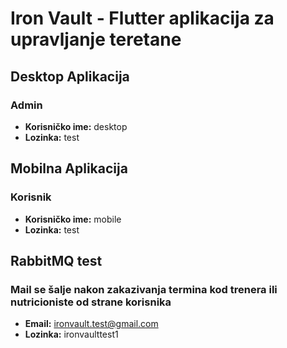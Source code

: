 # Iron Vault - Flutter aplikacija za upravljanje teretane

## Desktop Aplikacija

### Admin
- **Korisničko ime:** desktop
- **Lozinka:** test

## Mobilna Aplikacija

### Korisnik
- **Korisničko ime:** mobile
- **Lozinka:** test

## RabbitMQ test 

### Mail se šalje nakon zakazivanja termina kod trenera ili nutricioniste od strane korisnika
- **Email:** ironvault.test@gmail.com
- **Lozinka:** ironvaulttest1
